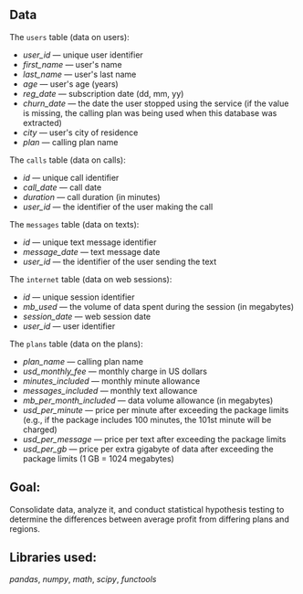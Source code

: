 ## Data

The `users` table (data on users):

- *user_id* — unique user identifier
- *first_name* — user's name
- *last_name* — user's last name
- *age* — user's age (years)
- *reg_date* — subscription date (dd, mm, yy)
- *churn_date* — the date the user stopped using the service (if the value is missing, the calling plan was being used when this database was extracted)
- *city* — user's city of residence
- *plan* — calling plan name



The `calls` table (data on calls):

- *id* — unique call identifier
- *call_date* — call date
- *duration* — call duration (in minutes)
- *user_id* — the identifier of the user making the call



The `messages` table (data on texts):

- *id* — unique text message identifier
- *message_date* — text message date
- *user_id* — the identifier of the user sending the text



The `internet` table (data on web sessions):

- *id* — unique session identifier
- *mb_used* — the volume of data spent during the session (in megabytes)
- *session_date* — web session date
- *user_id* — user identifier



The `plans` table (data on the plans):

- *plan_name* — calling plan name
- *usd_monthly_fee* — monthly charge in US dollars
- *minutes_included* — monthly minute allowance
- *messages_included* — monthly text allowance
- *mb_per_month_included* — data volume allowance (in megabytes)
- *usd_per_minute* — price per minute after exceeding the package limits (e.g., if the package includes 100 minutes, the 101st minute will be charged)
- *usd_per_message* — price per text after exceeding the package limits
- *usd_per_gb* — price per extra gigabyte of data after exceeding the package limits (1 GB = 1024 megabytes)

## Goal:

Consolidate data, analyze it, and conduct statistical hypothesis testing to determine the differences between average profit from differing plans and regions.

## Libraries used:

*pandas*, *numpy*, *math*, *scipy*, *functools*
